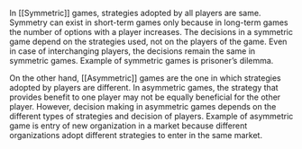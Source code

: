 
In [[Symmetric]] games, strategies adopted by all players are same. Symmetry can exist in short-term games only because in long-term games the number of options with a player increases. The decisions in a symmetric game depend on the strategies used, not on the players of the game. Even in case of interchanging players, the decisions remain the same in symmetric games. Example of symmetric games is prisoner’s dilemma.

On the other hand, [[Asymmetric]] games are the one in which strategies adopted by players are different. In asymmetric games, the strategy that provides benefit to one player may not be equally beneficial for the other player. However, decision making in asymmetric games depends on the different types of strategies and decision of players. Example of asymmetric game is entry of new organization in a market because different organizations adopt different strategies to enter in the same market.